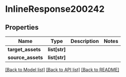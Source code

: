 # InlineResponse200242

## Properties
Name | Type | Description | Notes
------------ | ------------- | ------------- | -------------
**target_assets** | **list[str]** |  | 
**source_assets** | **list[str]** |  | 

[[Back to Model list]](../README.md#documentation-for-models) [[Back to API list]](../README.md#documentation-for-api-endpoints) [[Back to README]](../README.md)

